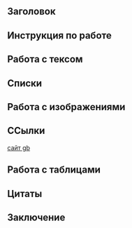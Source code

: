 ## Заголовок

## Инструкция по работе

## Работа с тексом



## Списки


## Работа с изображениями

## ССылки
[сайт gb](https://gb.ru/)



## Работа с таблицами

## Цитаты

## Заключение

